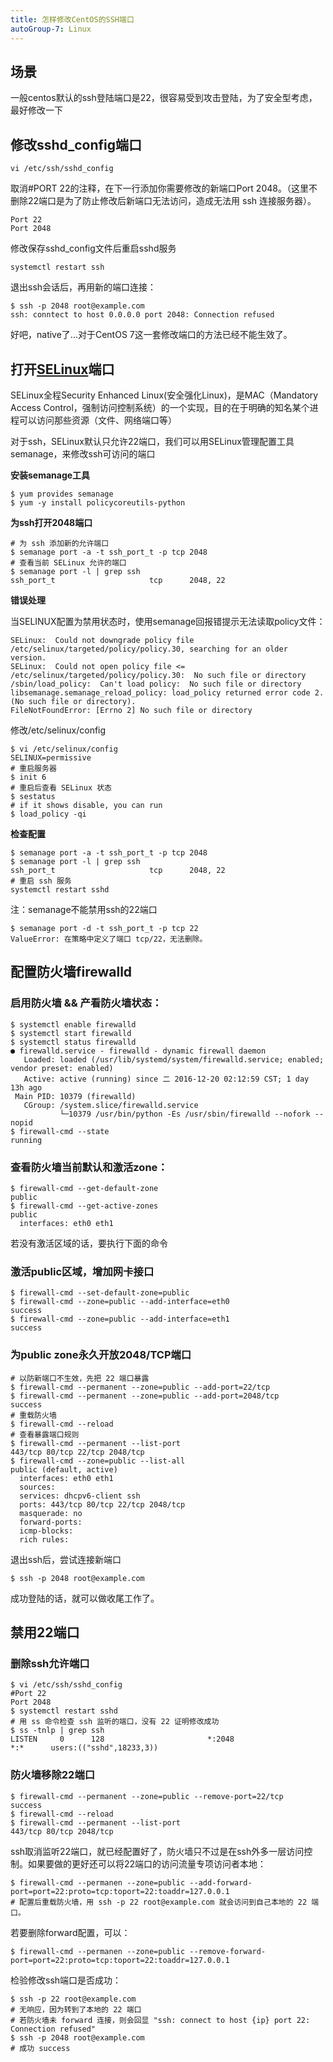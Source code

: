 ```yaml
---
title: 怎样修改CentOS的SSH端口
autoGroup-7: Linux
---
```


## 场景

一般centos默认的ssh登陆端口是22，很容易受到攻击登陆，为了安全型考虑，最好修改一下

## 修改sshd_config端口

```
vi /etc/ssh/sshd_config
```

取消#PORT 22的注释，在下一行添加你需要修改的新端口Port 2048。（这里不删除22端口是为了防止修改后新端口无法访问，造成无法用 ssh 连接服务器）。

```
Port 22
Port 2048
```

修改保存sshd_config文件后重启sshd服务

```
systemctl restart ssh
```

退出ssh会话后，再用新的端口连接：

```
$ ssh -p 2048 root@example.com
ssh: conntect to host 0.0.0.0 port 2048: Connection refused
```

好吧，native了...对于CentOS 7这一套修改端口的方法已经不能生效了。


## 打开[SELinux](https://en.wikipedia.org/wiki/Security-Enhanced_Linux)端口

SELinux全程Security Enhanced Linux(安全强化Linux)，是MAC（Mandatory Access Control，强制访问控制系统）的一个实现，目的在于明确的知名某个进程可以访问那些资源（文件、网络端口等）

对于ssh，SELinux默认只允许22端口，我们可以用SELinux管理配置工具semanage，来修改ssh可访问的端口

**安装semanage工具**
```
$ yum provides semanage
$ yum -y install policycoreutils-python
```

**为ssh打开2048端口**

```
# 为 ssh 添加新的允许端口
$ semanage port -a -t ssh_port_t -p tcp 2048
# 查看当前 SELinux 允许的端口
$ semanage port -l | grep ssh
ssh_port_t                     tcp      2048, 22  
```

**错误处理**

当SELINUX配置为禁用状态时，使用semanage回报错提示无法读取policy文件：

```
SELinux:  Could not downgrade policy file /etc/selinux/targeted/policy/policy.30, searching for an older version.  
SELinux:  Could not open policy file <= /etc/selinux/targeted/policy/policy.30:  No such file or directory  
/sbin/load_policy:  Can't load policy:  No such file or directory
libsemanage.semanage_reload_policy: load_policy returned error code 2. (No such file or directory).  
FileNotFoundError: [Errno 2] No such file or directory  

```

修改/etc/selinux/config

```
$ vi /etc/selinux/config
SELINUX=permissive  
# 重启服务器
$ init 6
# 重启后查看 SELinux 状态
$ sestatus
# if it shows disable, you can run
$ load_policy -qi
```

**检查配置**

```
$ semanage port -a -t ssh_port_t -p tcp 2048
$ semanage port -l | grep ssh
ssh_port_t                     tcp      2048, 22  
# 重启 ssh 服务
systemctl restart sshd  
```

注：semanage不能禁用ssh的22端口

```
$ semanage port -d -t ssh_port_t -p tcp 22
ValueError: 在策略中定义了端口 tcp/22，无法删除。
```

## 配置防火墙firewalld

### 启用防火墙 && 产看防火墙状态：

```
$ systemctl enable firewalld
$ systemctl start firewalld
$ systemctl status firewalld
● firewalld.service - firewalld - dynamic firewall daemon
   Loaded: loaded (/usr/lib/systemd/system/firewalld.service; enabled; vendor preset: enabled)
   Active: active (running) since 二 2016-12-20 02:12:59 CST; 1 day 13h ago
 Main PID: 10379 (firewalld)
   CGroup: /system.slice/firewalld.service
           └─10379 /usr/bin/python -Es /usr/sbin/firewalld --nofork --nopid
$ firewall-cmd --state
running 
```

### 查看防火墙当前默认和激活zone：

```
$ firewall-cmd --get-default-zone
public  
$ firewall-cmd --get-active-zones
public  
  interfaces: eth0 eth1
```

若没有激活区域的话，要执行下面的命令

### 激活public区域，增加网卡接口

```
$ firewall-cmd --set-default-zone=public
$ firewall-cmd --zone=public --add-interface=eth0
success  
$ firewall-cmd --zone=public --add-interface=eth1
success  
```

### 为public zone永久开放2048/TCP端口

```
# 以防新端口不生效，先把 22 端口暴露
$ firewall-cmd --permanent --zone=public --add-port=22/tcp
$ firewall-cmd --permanent --zone=public --add-port=2048/tcp
success  
# 重载防火墙
$ firewall-cmd --reload
# 查看暴露端口规则
$ firewall-cmd --permanent --list-port
443/tcp 80/tcp 22/tcp 2048/tcp  
$ firewall-cmd --zone=public --list-all
public (default, active)  
  interfaces: eth0 eth1
  sources:
  services: dhcpv6-client ssh
  ports: 443/tcp 80/tcp 22/tcp 2048/tcp
  masquerade: no
  forward-ports:
  icmp-blocks:
  rich rules:
```

退出ssh后，尝试连接新端口

```
$ ssh -p 2048 root@example.com
```

成功登陆的话，就可以做收尾工作了。

## 禁用22端口

### 删除ssh允许端口

```
$ vi /etc/ssh/sshd_config
#Port 22
Port 2048  
$ systemctl restart sshd
# 用 ss 命令检查 ssh 监听的端口，没有 22 证明修改成功
$ ss -tnlp | grep ssh
LISTEN     0      128                       *:2048                    *:*      users:(("sshd",18233,3))  
```

### 防火墙移除22端口

```
$ firewall-cmd --permanent --zone=public --remove-port=22/tcp
success  
$ firewall-cmd --reload
$ firewall-cmd --permanent --list-port
443/tcp 80/tcp 2048/tcp 
```

ssh取消监听22端口，就已经配置好了，防火墙只不过是在ssh外多一层访问控制。如果要做的更好还可以将22端口的访问流量专项访问者本地：

```
$ firewall-cmd --permanen --zone=public --add-forward-port=port=22:proto=tcp:toport=22:toaddr=127.0.0.1
# 配置后重载防火墙，用 ssh -p 22 root@example.com 就会访问到自己本地的 22 端口。
```
若要删除forward配置，可以：

```
$ firewall-cmd --permanen --zone=public --remove-forward-port=port=22:proto=tcp:toport=22:toaddr=127.0.0.1
```

检验修改ssh端口是否成功：

```
$ ssh -p 22 root@example.com
# 无响应，因为转到了本地的 22 端口
# 若防火墙未 forward 连接，则会回显 "ssh: connect to host {ip} port 22: Connection refused"
$ ssh -p 2048 root@example.com
# 成功 success
```